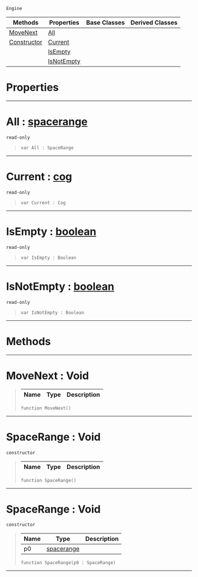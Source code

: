  `Engine`

|Methods|Properties|Base Classes|Derived Classes|
|---|---|---|---|
|[ MoveNext](https://github.com/zeroengineteam/ZeroDocs/code_reference/class_reference/spacerange.markdown#movenext-void)|[ All](https://github.com/zeroengineteam/ZeroDocs/code_reference/class_reference/spacerange.markdown#all-zero-engine-document)| | |
|[ Constructor](https://github.com/zeroengineteam/ZeroDocs/code_reference/class_reference/spacerange.markdown#spacerange-void)|[ Current](https://github.com/zeroengineteam/ZeroDocs/code_reference/class_reference/spacerange.markdown#current-zero-engine-docu)| | |
| |[ IsEmpty](https://github.com/zeroengineteam/ZeroDocs/code_reference/class_reference/spacerange.markdown#isempty-zero-engine-docu)| | |
| |[ IsNotEmpty](https://github.com/zeroengineteam/ZeroDocs/code_reference/class_reference/spacerange.markdown#isnotempty-zero-engine-d)| | |


 #  Properties


---  
 #  All : [spacerange](https://github.com/zeroengineteam/ZeroDocs/code_reference/class_reference/spacerange.markdown)

 `read-only`

> 
> ``` lang=cpp, name=Zilch
> var All : SpaceRange


---  
 #  Current : [cog](https://github.com/zeroengineteam/ZeroDocs/code_reference/class_reference/cog.markdown)

 `read-only`

> 
> ``` lang=cpp, name=Zilch
> var Current : Cog


---  
 #  IsEmpty : [boolean](https://github.com/zeroengineteam/ZeroDocs/code_reference/zilch_base_types/boolean.markdown)

 `read-only`

> 
> ``` lang=cpp, name=Zilch
> var IsEmpty : Boolean


---  
 #  IsNotEmpty : [boolean](https://github.com/zeroengineteam/ZeroDocs/code_reference/zilch_base_types/boolean.markdown)

 `read-only`

> 
> ``` lang=cpp, name=Zilch
> var IsNotEmpty : Boolean


---  
 #  Methods


---  
 #  MoveNext : Void

> 
> |Name|Type|Description|
> |---|---|---|
> ``` lang=cpp, name=Zilch
> function MoveNext()
> ``` 


---  
 #  SpaceRange : Void

 `constructor`

> 
> |Name|Type|Description|
> |---|---|---|
> ``` lang=cpp, name=Zilch
> function SpaceRange()
> ``` 


---  
 #  SpaceRange : Void

 `constructor`

> 
> |Name|Type|Description|
> |---|---|---|
> |p0|[spacerange](https://github.com/zeroengineteam/ZeroDocs/code_reference/class_reference/spacerange.markdown)| |
> ``` lang=cpp, name=Zilch
> function SpaceRange(p0 : SpaceRange)
> ``` 


---  
 

 
